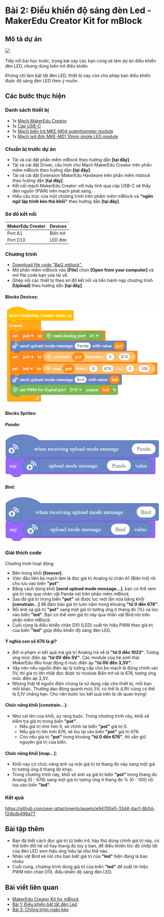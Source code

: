 # Bài 2: Điều khiển độ sáng đèn Led - MakerEdu Creator Kit for mBlock

## Mô tả dự án

![](/ex/less02/image/BAI2.png)

Tiếp nối bài học trước, trong bài này các bạn cũng sẽ làm dự án điều khiển đèn LED, nhưng dùng biến trở điều khiển.

Không chỉ làm bật tắt đèn LED, thiết bị này còn cho phép bạn điều khiển được độ sáng đèn LED theo ý muốn.

## Các bước thực hiện

### Danh sách thiết bị

- 1x [Mạch MakerEdu Creator](https://www.makerlab.vn/creator)
- 1x [Cáp USB-C](https://hshop.vn/cap-usb-type-c)
- 1x [Mạch biến trở MKE-M04 potentiometer module](https://makerlab.vn/mkem04)
- 1x [Mạch led đơn MKE-M01 10mm single LED module](https://makerlab.vn/mkem01)

### Chuẩn bị trước dự án

- Tải và cài đặt phần mềm mBlock theo hướng dẫn **[tại đây]**.
- Tải và cài đặt Driver, cấu hình cho Mạch MakerEdu Creator trên phần mềm mBlock theo hướng dẫn **[tại đây]**.
- Tải và cài đặt Extension MakerEdu Hardware trên phần mềm mblock theo hướng dẫn **[tại đây]**.
- Kết nối mạch MakerEdu Creator với máy tính qua cáp USB-C sẽ thấy đèn nguồn (PWR) trên mạch phát sáng.
- Hiểu cấu trúc của một chương trình trên phầm mềm mBlock và **"ngôn ngữ lập trình kéo thả khối"** theo hướng dẫn **[tại đây]**.

### Sơ đồ kết nối

| MakerEdu Creator | Devices  |
|------------------|----------|
| Port A1          | Biến trở |
| Port D10         | LED đơn  |

### Chương trình

- [Download file code "Bai2.mblock".](/ex/less02/mBlock5/Bai2.mblock)
- Mở phần mềm mBlock vào **[File]** chọn **[Open from your computer]** và mở file code bạn vừa tải về.
- Ghép nối các thiết bị theo sơ đồ kết nối và tiến hành nạp chương trình **[Upload]** theo hướng dẫn **[tại đây]**.

#### Blocks Devices:
![Creator mBlock Bai 2](/ex/less02/image/Creator_mBlock_Bai_2.png)
#### Blocks Sprites:
##### Panda:
![spritesPanda](/ex/less02/image/spritesPanda.png)
##### Bird:
![spritesBird](/ex/less02/image/spritesBird.png)

### Giải thích code

Chương trình hoạt động:

- Bên trong khối **[forever]**.
- Việc đầu tiên bo mạch làm là đọc giá trị Analog từ chân A1 (Biến trở) rồi cho lưu vào biến **"pot"**.
- Bằng cách dùng khối **[send upload mode message...]**, bạn có thể xem giá trị này qua nhân vật Panda nói trên phần mềm mBlock.
- Sau đó giá trị trong biến **"pot"** sẽ được lọc một lần nữa bằng khối **[constrain...]** để đảm bảo giá trị luôn nằm trong khoảng **"từ 0 đến 676"**.
- Rồi ánh xạ giá trị **"pot"** sang một giá trị tương ứng ở thang đo (%) và lưu vào biến **"led"**. Bạn có thể xem giá trị này qua nhân vật Bird nói trên phần mềm mBlock.
- Cuối cùng là điều khiển chân D10 (LED) xuất tín hiệu PWM theo giá trị của biến **"led"** giúp điều khiển độ sáng đèn LED.

#### Ý nghĩa con số 676 là gì?

- Bởi vì phạm vi kết quả mà giá trị Analog trả về là **"từ 0 đến 1023"**. Tương ứng mức điện áp **"từ 0V đến 5V"**. Các module của hệ sinh thái MakerEdu đều hoạt động ở mức điện áp **"từ 0V đến 3,3V"**.
- Vậy nên nếu nguồn điện áp lý tưởng cấp cho bo mạch là đúng chính xác 5V, thì giá trị lớn nhất đọc được từ module Biến trở sẽ là 676, tương ứng mức điện áp 3,3V.
- Nhưng thật tế nguồn điện chúng ta sử dụng cấp cho thiết bị, mỗi bạn mỗi khác. Thường dao động quanh mức 5V, có thể là 4,9V cũng có thể là 5,1V chẳng hạn. Cho nên bước lọc kết quả trên là rất quan trọng!

#### Chức năng khối **[constrain...]**:

- Như cái tên của khối, sự ràng buộc. Trong chương trình này, khối sẽ kiểm tra giá trị trong biến **"pot"**.
  - Nếu giá trị nhỏ hơn 0, sẽ chỉnh lại biến **"pot"** giá trị 0.
  - Nếu giá trị lớn hơn 676, sẽ lưu lại vào biến **"pot"** giá trị 676.
  - Còn nếu giá trị **"pot"** trong khoảng **"từ 0 đến 676"**, thì vẫn giữ nguyên giá trị của biến.

#### Chức năng khối **[map...]**:

- Khối này có chức năng ánh xạ một giá trị từ thang đo này sang một giá trị tương ứng ở thang đo khác.
- Trong chương trình này, khối sẽ ánh xạ giá trị biến **"pot"** trong thang đo Analog (0 - 676) sang một giá trị tương ứng ở thang đo % (0 - 100) rồi lưu vào biến **"led"**.

### Kết quả


https://github.com/user-attachments/assets/e94700e5-33d4-4acf-8b0d-f24bdb496a77


## Bài tập thêm

- Bạn đã biết cách đọc giá trị từ biến trở, hãy thử dùng chính giá trị này, có thể biến đổi hệ số hay thang đo tùy ý bạn, để điều khiển tốc độ chớp tắt của đèn LED xem hiệu ứng hiệu lại như thế nào.
- Nhân vật Bird sẽ nói cho bạn biết giá trị của **"led"** hiện đang là bao nhiêu
- Cuối cùng, chương trình dùng giá trị của biến **"led"** để xuất tín hiệu PWM trên chân D10, điều khiển độ sáng đèn LED.

## Bài viết liên quan

- [MakerEdu Creator Kit for mBlock](/README.md)
- [Bài 1: Điều khiển bật tắt đèn Led](/ex/less01/README.md)
- [Bài 3: Chống trộm ngăn kéo](/ex/less03/README.md)